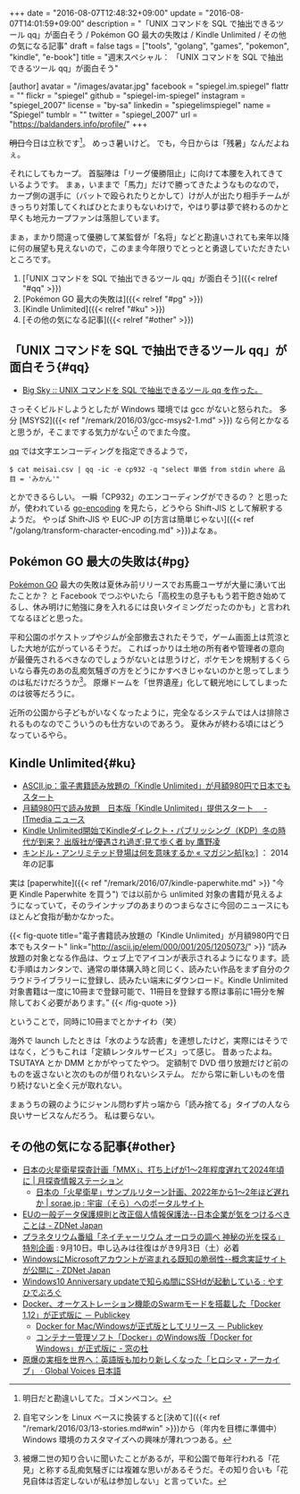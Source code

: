 +++
date = "2016-08-07T12:48:32+09:00"
update = "2016-08-07T14:01:59+09:00"
description = "「UNIX コマンドを SQL で抽出できるツール qq」が面白そう / Pokémon GO 最大の失敗は / Kindle Unlimited / その他の気になる記事"
draft = false
tags = ["tools", "golang", "games", "pokemon", "kindle", "e-book"]
title = "週末スペシャル： 「UNIX コマンドを SQL で抽出できるツール qq」が面白そう"

[author]
  avatar = "/images/avatar.jpg"
  facebook = "spiegel.im.spiegel"
  flattr = ""
  flickr = "spiegel"
  github = "spiegel-im-spiegel"
  instagram = "spiegel_2007"
  license = "by-sa"
  linkedin = "spiegelimspiegel"
  name = "Spiegel"
  tumblr = ""
  twitter = "spiegel_2007"
  url = "https://baldanders.info/profile/"
+++

~~明日~~今日は立秋です[^0]。
めっさ暑いけど。
でも，今日からは「残暑」なんだよねぇ。

[^0]: 明日だと勘違いしてた。ゴメンペコン。

それにしてもカープ。
首脳陣は「リーグ優勝阻止」に向けて本腰を入れてきているようです。
まぁ，いままで「馬力」だけで勝ってきたようなものなので，カープ側の選手に（バットで殴られたりとかして）けが人が出たり相手チームがきっちり対策してくればひとたまりもないわけで，やはり夢は夢で終わるのかと早くも地元カープファンは落胆しています。

まぁ，まかり間違って優勝して某監督が「名将」などと勘違いされても来年以降に何の展望も見えないので，このまま今年限りでとっとと勇退していただきたいところです。

1. [「UNIX コマンドを SQL で抽出できるツール qq」が面白そう]({{< relref "#qq" >}})
1. [Pokémon GO 最大の失敗は]({{< relref "#pg" >}})
1. [Kindle Unlimited]({{< relref "#ku" >}})
1. [その他の気になる記事]({{< relref "#other" >}})

## 「UNIX コマンドを SQL で抽出できるツール qq」が面白そう{#qq}

- [Big Sky :: UNIX コマンドを SQL で抽出できるツール qq を作った。](http://mattn.kaoriya.net/software/lang/go/20160805190022.htm)

さっそくビルドしようとしたが Windows 環境では gcc がないと怒られた。
多分 [MSYS2]({{< ref "/remark/2016/03/gcc-msys2-1.md" >}}) なら何とかなると思うが，そこまでする気力がない[^a] のでまた今度。

[^a]: 自宅マシンを Linux ベースに換装すると[決めて]({{< ref "/remark/2016/03/13-stories.md#win" >}})から（年内を目標に準備中） Windows 環境のカスタマイズへの興味が薄れつつある。

[qq] では文字エンコーディングを指定できるようで，

```text
$ cat meisai.csv | qq -ic -e cp932 -q "select 単価 from stdin where 品目 = 'みかん'"
```

とかできるらしい。
一瞬「CP932」のエンコーディングができるの？ と思ったが，使われている [go-encoding] を見たら，どうやら Shift-JIS として解釈するようだ。
やっぱ Shift-JIS や EUC-JP の[方言は簡単じゃない]({{< ref "/golang/transform-character-encoding.md" >}})よなぁ。

## Pokémon GO 最大の失敗は{#pg}

[Pokémon GO] 最大の失敗は夏休み前リリースでお馬鹿ユーザが大量に湧いて出たことか？ と Facebook でつぶやいたら「高校生の息子ももう若干飽き始めてるし、休み明けに勉強に身を入れるには良いタイミングだったのかも」と言われてなるほどと思った。

平和公園のポケストップやジムが全部撤去されたそうで，ゲーム画面上は荒涼とした大地が広がっているそうだ。
こればっかりは土地の所有者や管理者の意向が最優先されるべきなのでしょうがないとは思うけど，ポケモンを規制するくらいなら春先のあの乱痴気騒ぎの方をどうにかすべきじゃないのかと思ってしまうのは私だけだろうか[^b]。
原爆ドームを「世界遺産」化して観光地にしてしまったのは彼等だろうに。

[^b]: 被爆二世の知り合いに聞いたことがあるが，平和公園で毎年行われる「花見」と称する乱痴気騒ぎには複雑な思いがあるそうだ。その知り合いも「花見自体は否定しないが私は参加しない」と言っていた。

近所の公園から子どもがいなくなったように，完全なるシステムでは人は排除されるものなのでこういうのも仕方ないのであろう。
夏休みが終わる頃にはどうなっているやら。

## Kindle Unlimited{#ku}

- [ASCII.jp：電子書籍読み放題の「Kindle Unlimited」が月額980円で日本でもスタート](http://ascii.jp/elem/000/001/205/1205073/)
- [月額980円で読み放題　日本版「Kindle Unlimited」提供スタート　 - ITmedia ニュース](http://www.itmedia.co.jp/news/articles/1608/03/news048.html)
- [Kindle Unlimited開始でKindleダイレクト・パブリッシング（KDP）冬の時代が到来？ 出版社が優遇され過ぎ:見て歩く者 by 鷹野凌](http://www.wildhawkfield.com/2016/08/major-publishers-have-been-special-treatment-on-Kindle-Unlimited.html)
- [キンドル・アンリミテッド登場は何を意味するか « マガジン航[kɔː]](http://magazine-k.jp/2014/07/30/kindle-unlimited/) ： 2014年の記事

実は [paperwhite]({{< ref "/remark/2016/07/kindle-paperwhite.md" >}} "今更 Kindle Paperwhite を買う") では以前から unlimited 対象の書籍が見えるようになっていて，そのラインナップのあまりのつまらなさに今回のニュースにもほとんど食指が動かなかった。

{{< fig-quote title="電子書籍読み放題の「Kindle Unlimited」が月額980円で日本でもスタート" link="http://ascii.jp/elem/000/001/205/1205073/" >}}
<q>読み放題の対象となる作品は、ウェブ上でアイコンが表示されるようになります。読む手順はカンタンで、通常の単体購入時と同じく、読みたい作品をまず自分のクラウドライブラリーに登録し、読みたい端末にダウンロード。Kindle Unlimited対象書籍は一度に10冊まで登録可能で、11冊目を登録する際は事前に1冊分を解除しておく必要があります。</q>
{{< /fig-quote >}}

ということで，同時に10冊までとかナイわ（笑）

海外で launch したときは「水のような読書」を連想したけど，実際にはそうではなく，どうもこれは「定額レンタルサービス」って感じ。
昔あったよね。
TSUTAYA とか DMM とかがやってたやつ。
定額制で DVD 借り放題だけど前のものを返さないと次のものが借りれないシステム。
だから常に新しいものを借り続けないと全く元が取れない。

まぁうちの親のようにジャンル問わず片っ端から「読み捨てる」タイプの人なら良いサービスなんだろう。
私は要らない。

## その他の気になる記事{#other}

- [日本の火星衛星探査計画「MMX」、打ち上げが1〜2年程度遅れて2024年頃に | 月探査情報ステーション](http://moonstation.jp/blog/marsexp/mmx/japanese-mars-satellite-exploration-mmx-will-delay-one-or-two-years)
    - [日本の「火星衛星」サンプルリターン計画、2022年から1〜2年ほど遅れか | sorae.jp : 宇宙（そら）へのポータルサイト](http://sorae.jp/030201/2016_08_05_fob.html)
- [EUの一般データ保護規則と改正個人情報保護法--日本企業が気をつけるべきことは - ZDNet Japan](http://japan.zdnet.com/article/35086772/)
- [プラネタリウム番組「ネイチャーリウム オーロラの調べ 神秘の光を探る」特別企画](http://www.pyonta.city.hiroshima.jp/event/detail/id/2942.html) : 9月10日。申し込みは往復はがき9月3日（土）必着
- [WindowsにMicrosoftアカウントが盗まれる既知の脆弱性--概念実証サイトが公開に - ZDNet Japan](http://japan.zdnet.com/article/35086867/)
- [Windows10 Anniversary updateで知らぬ間にSSHdが起動している : やすひでぶろぐ](http://yasuhide.blog.jp/archives/48155574.html)
- [Docker、オーケストレーション機能のSwarmモードを搭載した「Docker 1.12」が正式版に － Publickey](http://www.publickey1.jp/blog/16/dockerswarmdocker_112.html)
    - [Docker for Mac/Windowsが正式版としてリリース － Publickey](http://www.publickey1.jp/blog/16/docker_for_macwindows_1.html)
    - [コンテナー管理ソフト「Docker」のWindows版「Docker for Windows」が正式版に - 窓の杜](http://forest.watch.impress.co.jp/docs/news/1013117.html)
- [原爆の実相を世界へ：英語版も加わり新しくなった「ヒロシマ・アーカイブ」 · Global Voices 日本語](https://jp.globalvoices.org/2016/08/01/42121/)

[qq]: https://github.com/mattn/qq "mattn/qq"
[go-encoding]: https://github.com/mattn/go-encoding "mattn/go-encoding"
[Pokémon GO]: http://www.pokemongo.jp/ "『Pokémon GO』公式サイト"
